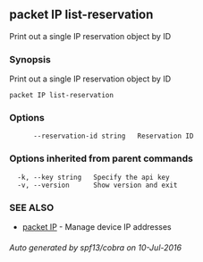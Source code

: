 ## packet IP list-reservation

Print out a single IP reservation object by ID

### Synopsis


Print out a single IP reservation object by ID

```
packet IP list-reservation
```

### Options

```
      --reservation-id string   Reservation ID
```

### Options inherited from parent commands

```
  -k, --key string   Specify the api key
  -v, --version      Show version and exit
```

### SEE ALSO
* [packet IP](packet_IP.md)	 - Manage device IP addresses

###### Auto generated by spf13/cobra on 10-Jul-2016
